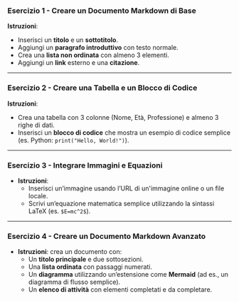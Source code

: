 ### Esercizio 1 - Creare un Documento Markdown di Base

**Istruzioni**:

- Inserisci un **titolo** e un **sottotitolo**.
- Aggiungi un **paragrafo introduttivo** con testo normale.
- Crea una **lista non ordinata** con almeno 3 elementi.
- Aggiungi un **link** esterno e una **citazione**.

---

### Esercizio 2 - Creare una Tabella e un Blocco di Codice

**Istruzioni**:

- Crea una tabella con 3 colonne (Nome, Età, Professione) e almeno 3 righe di dati.
- Inserisci un **blocco di codice** che mostra un esempio di codice semplice (es. Python: `print("Hello, World!")`).

---

### Esercizio 3 - Integrare Immagini e Equazioni

- **Istruzioni**:
  - Inserisci un’immagine usando l’URL di un'immagine online o un file locale.
  - Scrivi un’equazione matematica semplice utilizzando la sintassi LaTeX (es. `$E=mc^2$`).

---

### Esercizio 4 - Creare un Documento Markdown Avanzato

- **Istruzioni**: crea un documento con:
  - Un **titolo principale** e due sottosezioni.
  - Una **lista ordinata** con passaggi numerati.
  - Un **diagramma** utilizzando un’estensione come **Mermaid** (ad es., un diagramma di flusso semplice).
  - Un **elenco di attività** con elementi completati e da completare.
